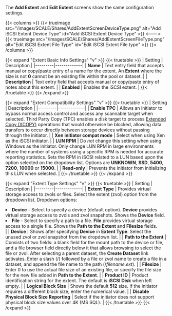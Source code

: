 &NewLine;

The **Add Extent** and **Edit Extent** screens show the same configuration settings.

{{< columns >}}
{{< trueimage src="/images/SCALE/Shares/AddExtentScreenDeviceType.png" alt="Add iSCSI Extent Device Type" id="Add iSCSI Extent Device Type" >}}
<--->
{{< trueimage src="/images/SCALE/Shares/AddExtentScreenFileType.png" alt="Edit iSCSI Extent File Type" id="Edit iSCSI Extent File type" >}}
{{< /columns >}}

{{< expand "Extent Basic Info Settings" "v" >}}
{{< truetable >}}
| Setting | Description |
|---------|-------------|
| **Name** | Text entry field that accepts manual or copy/paste entry of a name for the extent. An **Extent** where the size is not **0** cannot be an existing file within the pool or dataset. |
| **Description** | Text entry field that accepts manual or copy/paste entry of notes about this extent. |
| **Enabled** | Enables the iSCSI extent. |
{{< /truetable >}}
{{< /expand >}}

{{< expand "Extent Compatibility Settings" "v" >}}
{{< truetable >}}
| Setting | Description |
|---------|-------------|
| **Enable TPC** | Allows an initiator to bypass normal access control and access any scannable target when selected. Third Party Copy (TPC) enables a disk target to process [Extended Copy (XCOPY)](https://www.t10.org/ftp/t10/document.99/99-143r1.pdf) operations that would otherwise be blocked, allowing data transfers to occur directly between storage devices without passing through the initiator. |
| **Xen initiator compat mode** | Select when using Xen as the iSCSI initiator. |
| **LUN RPM** | Do *not* change this setting when using Windows as the initiator. Only change LUN RPM in large environments where the number of systems using a specific RPM is needed for accurate reporting statistics. Sets the RPM in iSCSI related to a LUN based upon the option selected on the dropdown list. Options are **UNKNOWN**, **SSD**, **5400**, **7200**, **10000** or **15000**. |
| **Read-only** | Prevents the initiator from initializing this LUN when selected. |
{{< /truetable >}}
{{< /expand >}}

{{< expand "Extent Type Settings" "v" >}}
{{< truetable >}}
| Setting | Description |
|---------|-------------|
| **Extent Type** | Provides virtual storage access to zvols or files. Select the extent (zvol) option from the dropdown list. Dropdown options:<br><li>**Device** - Select to specify a device (default option). **Device** provides virtual storage access to zvols and zvol snapshots. Shows the **Device** field.<br><li>**File** - Select to specify a path to a file. **File** provides virtual storage access to a single file. Shows the **Path to the Extent** and **Filesize** fields. </li> |
| **Device** | Shows after specifying **Device** in **Extent Type**. Select the unused zvol or zvol snapshot from the dropdown list. |
| **Path to the Extent** | Consists of two fields: a blank field for the mount path to the device or file, and a file browser field directly below it that allows browsing to select the file or zvol. After selecting a parent dataset, the **Create Dataset** link activates. Enter a slash (/) followed by a file or zvol name to create a file in a dataset, and append the file name to the path (/*filename.ext*). |
| **Filesize** | Enter 0 to use the actual file size of an existing file, or specify the file size for the new file added in **Path to the Extent**. |
| **Product ID** | Product identification string for the extent. The default is **iSCSI Disk** when left empty. |
| **Logical Block Size** | Shows the default **512** size. If the initiator requires a different block size, enter the numerical value. |
| **Disable Physical Block Size Reporting** | Select if the initiator does not support physical block size values over 4K (MS SQL). |
{{< /truetable >}}
{{< /expand >}}
